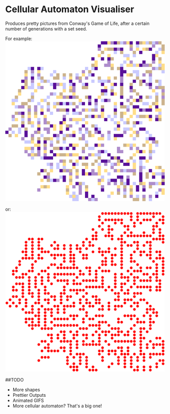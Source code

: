 # Cellular Automaton Visualiser

Produces pretty pictures from Conway's Game of Life, after a certain number of generations with a set seed.

For example:
![](out.png)

or:
![](out2.png)

##TODO
- More shapes
- Prettier Outputs
- Animated GIFS
- More cellular automaton? That's a big one!
